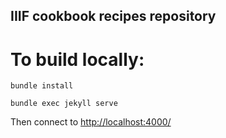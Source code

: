 ## IIIF cookbook recipes repository

# To build locally:

```bundle install```

```bundle exec jekyll serve```

Then connect to [http://localhost:4000/](http://localhost:4000/)
